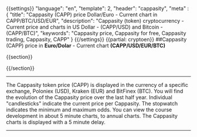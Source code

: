 {{settings}}
  "language": "en",
  "template": 2,
  "header": "cappasity",
  "meta" : {
    "title": "Cappasity (CAPP) price Dollar/Euro - Current chart in CAPP/BTC/USD/EUR",
    "description": "Cappasity (token) cryptocurrency - Current price and charts in US Dollar - (CAPP/USD) and Bitcoin - (CAPP/BTC)",
    "keywords": "Cappasity price, Cappasity for free, Cappasity trading, Cappasity, CAPP"
  }
{{/settings}}
{{partial: cryptoen}}
##Cappasity (CAPP) price in **Euro/Dolar** - Current chart **(CAPP/USD/EUR/BTC)**

{{section}}

<script type="text/javascript">
baseUrl = "https://widgets.cryptocompare.com/";
var scripts = document.getElementsByTagName("script");
var embedder = scripts[ scripts.length - 1 ];
(function (){
var appName = encodeURIComponent(window.location.hostname);
if(appName==""){appName="local";}
var s = document.createElement("script");
s.type = "text/javascript";
s.async = true;
var theUrl = baseUrl+'serve/v3/coin/chart?fsym=CAPP&tsyms=USD,EUR,BTC';
s.src = theUrl + ( theUrl.indexOf("?") >= 0 ? "&" : "?") + "app=" + appName;
embedder.parentNode.appendChild(s);
})();
</script>

{{/section}}

- - -
The Cappasity token price (CAPP) is displayed in the currency of a specific exchange, Poloniex (USD),  Kraken (EUR) and BitFinex (BTC). You will find the evolution of the Cappasity price over the last half year. Individual "candlesticks" indicate the current price per Cappasity. The stopwatch indicates the minimum and maximum odds. You can view the course development in about 5 minute charts, to annual charts. The Cappasity charts is displayed with a 5 minute delay.
- - -
